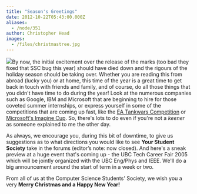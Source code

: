 ```yaml
---
title: "Season's Greetings"
date: 2012-10-22T05:43:00.000Z
aliases:
  - /node/351
author: Christopher Head
images:
  - /files/christmastree.jpg
---
```


![](/files/christmastree.jpg)By now, the initial excitement over the release of the marks (too bad they fixed that SSC bug this year) should have died down and the rigours of the holiday season should be taking over. Whether you are reading this from abroad (lucky you) or at home, this time of the year is a great time to get back in touch with friends and family, and of course, do all those things that you didn't have time to do during the year! Look at the numerous companies such as Google, IBM and Microsoft that are beginning to hire for those coveted summer internships, or express yourself in some of the competitions that are coming up fast, like the [EA Tankwars Competition](http://info.ea.com/company/company_tw.php) or [Microsoft's Imagine Cup](http://www.imaginecup.com). So, there's lots to do even if you're not a _keener_ as someone explained to me the other day.

As always, we encourage you, during this bit of downtime, to give us suggestions as to what directions you would like to see **Your Student Society** take in the forums (editor’s note: now closed). And here's a sneak preview at a huge event that's coming up - the UBC Tech Career Fair 2005 which will be jointly organized with the UBC Eng/Phys and IEEE. We'll do a big announcement around the start of term in a week or two.

From all of us at the Computer Science Students' Society, we wish you a very **Merry Christmas and a Happy New Year!**

